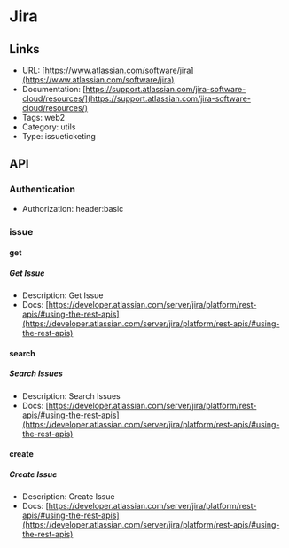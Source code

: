 # Jira

## Links

* URL: [https://www.atlassian.com/software/jira](https://www.atlassian.com/software/jira)
* Documentation: [https://support.atlassian.com/jira-software-cloud/resources/](https://support.atlassian.com/jira-software-cloud/resources/)
* Tags: web2
* Category: utils
* Type: issueticketing

## API

### Authentication

* Authorization: header:basic

### issue

#### get

##### Get Issue

* Description: Get Issue
* Docs: [https://developer.atlassian.com/server/jira/platform/rest-apis/#using-the-rest-apis](https://developer.atlassian.com/server/jira/platform/rest-apis/#using-the-rest-apis)

#### search

##### Search Issues

* Description: Search Issues
* Docs: [https://developer.atlassian.com/server/jira/platform/rest-apis/#using-the-rest-apis](https://developer.atlassian.com/server/jira/platform/rest-apis/#using-the-rest-apis)

#### create

##### Create Issue

* Description: Create Issue
* Docs: [https://developer.atlassian.com/server/jira/platform/rest-apis/#using-the-rest-apis](https://developer.atlassian.com/server/jira/platform/rest-apis/#using-the-rest-apis)
